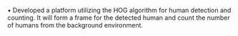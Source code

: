 •	Developed a platform utilizing the HOG algorithm for human detection and counting. It will form a frame for the detected human and count the number of humans from the background environment.
